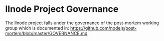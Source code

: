 # llnode Project Governance

The llnode project falls under the governance of the post-mortem
working group which is documented in:
https://github.com/nodejs/post-mortem/blob/master/GOVERNANCE.md.
